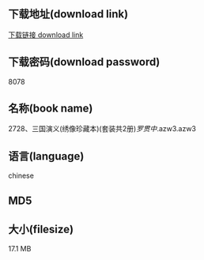 ## 下载地址(download link)
[下载链接 download link](https://voluble-croquembouche-d321dc.netlify.app/?s=2728%E3%80%81%E4%B8%89%E5%9B%BD%E6%BC%94%E4%B9%89%28%E7%BB%A3%E5%83%8F%E7%8F%8D%E8%97%8F%E6%9C%AC%29%28%E5%A5%97%E8%A3%85%E5%85%B12%E5%86%8C%29_%E7%BD%97%E8%B4%AF%E4%B8%AD_.azw3)

## 下载密码(download password)
8078

## 名称(book name)
2728、三国演义(绣像珍藏本)(套装共2册)_罗贯中_.azw3.azw3

## 语言(language)
chinese

## MD5


## 大小(filesize)
17.1 MB
